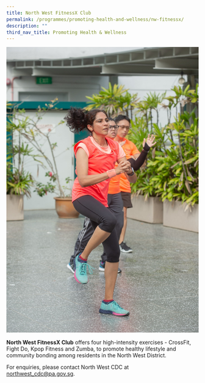 ```yaml
---
title: North West FitnessX Club
permalink: /programmes/promoting-health-and-wellness/nw-fitnessx/
description: ""
third_nav_title: Promoting Health & Wellness
---
```

<meta name="description" content="North West FitnessX Club">

![](/images/Launch%201.jpg)

**North West FitnessX Club** offers four high-intensity exercises - CrossFit, Fight Do, Kpop Fitness and Zumba, to promote healthy lifestyle and community bonding among residents in the North West District.

 For enquiries, please contact North West CDC at [northwest\_cdc@pa.gov.sg](mailto:northwest_cdc@pa.gov.sg).